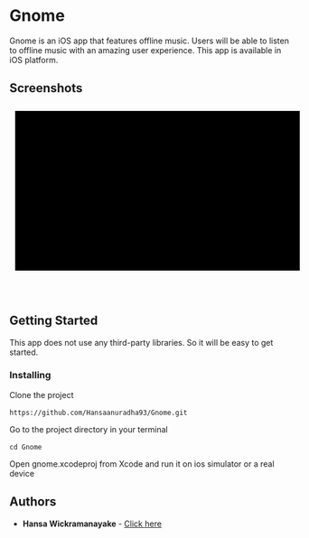# Gnome

Gnome is an iOS app that features offline music. Users will be able to listen to offline music with an amazing user experience. This app is available in iOS platform.

## Screenshots

[<img src="Screenshots/gif1.gif" align="left" width="1000" hspace="10" vspace="10">](Screenshots/clip1.gif)

<br/><br/>
<br/><br/>
<br/><br/>
<br/><br/>
<br/><br/>
<br/><br/>
<br/><br/>
<br/><br/>
<br/><br/>
<br/><br/>

## Getting Started

This app does not use any third-party libraries. So it will be easy to get started.

### Installing

Clone the project

```
https://github.com/Hansaanuradha93/Gnome.git
```

Go to the project directory in your terminal

```
cd Gnome
```

Open gnome.xcodeproj from Xcode and run it on ios simulator or a real device

## Authors

- **Hansa Wickramanayake** - [Click here](https://github.com/Hansaanuradha93)
